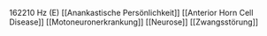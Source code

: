 162210 Hz (E)
[[Anankastische Persönlichkeit]]
[[Anterior Horn Cell Disease]]
[[Motoneuronerkrankung]]
[[Neurose]]
[[Zwangsstörung]]